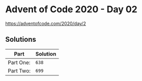 # Advent of Code 2020 - Day 02

<https://adventofcode.com/2020/day/2>

## Solutions

| Part      | Solution |
| --------- | -------- |
| Part One: | `638`    |
| Part Two: | `699`    |
